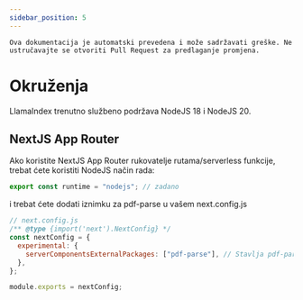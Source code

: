 ```yaml
---
sidebar_position: 5
---
```


`Ova dokumentacija je automatski prevedena i može sadržavati greške. Ne ustručavajte se otvoriti Pull Request za predlaganje promjena.`

# Okruženja

LlamaIndex trenutno službeno podržava NodeJS 18 i NodeJS 20.

## NextJS App Router

Ako koristite NextJS App Router rukovatelje rutama/serverless funkcije, trebat ćete koristiti NodeJS način rada:

```js
export const runtime = "nodejs"; // zadano
```

i trebat ćete dodati iznimku za pdf-parse u vašem next.config.js

```js
// next.config.js
/** @type {import('next').NextConfig} */
const nextConfig = {
  experimental: {
    serverComponentsExternalPackages: ["pdf-parse"], // Stavlja pdf-parse u stvarni NodeJS način rada s NextJS App Routerom
  },
};

module.exports = nextConfig;
```
